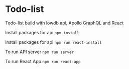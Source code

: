 # Todo-list
Todo-list build with lowdb api, Apollo GraphQL and React

Install packages for api ```npm install```

Install packages for api  ```npm run react-install```

To run API server ```npm run server```

To run React App ```npm run react-app```
